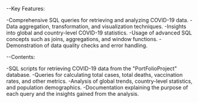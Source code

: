 --Key Features:

-Comprehensive SQL queries for retrieving and analyzing COVID-19 data.
-Data aggregation, transformation, and visualization techniques.
-Insights into global and country-level COVID-19 statistics.
-Usage of advanced SQL concepts such as joins, aggregations, and window functions.
-Demonstration of data quality checks and error handling.


--Contents:

-SQL scripts for retrieving COVID-19 data from the "PortFolioProject" database.
-Queries for calculating total cases, total deaths, vaccination rates, and other metrics.
-Analysis of global trends, country-level statistics, and population demographics.
-Documentation explaining the purpose of each query and the insights gained from the analysis.


